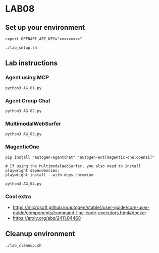 # LAB08
## Set up your environment
```
export OPENAPI_API_KEY="xxxxxxxxx"
```
```
./lab_setup.sh
```
## Lab instructions
### Agent using MCP
```
python3 AG_01.py
```
### Agent Group Chat
```
python3 AG_02.py
```
### MultimodalWebSurfer
```
python3 AG_03.py
```
### MagenticOne
```
pip install "autogen-agentchat" "autogen-ext[magentic-one,openai]"
```
```
# If using the MultimodalWebSurfer, you also need to install playwright dependencies:
playwright install --with-deps chromium
```
```
python3 AG_04.py
```
### Cool extra
- https://microsoft.github.io/autogen/stable//user-guide/core-user-guide/components/command-line-code-executors.html#docker
- https://arxiv.org/abs/2411.04468

## Cleanup environment
```
./lab_cleanup.sh
```
